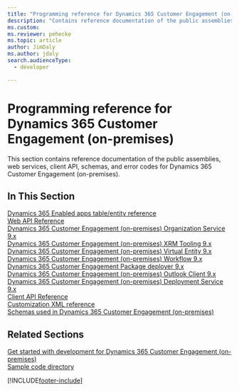 ```yaml
---
title: "Programming reference for Dynamics 365 Customer Engagement (on-premises) (Developer Guide for Dynamics 365 Customer Engagement (on-premises)) | MicrosoftDocs"
description: "Contains reference documentation of the public assemblies, web services, schemas, and error codes that constitute the Developer Guide (SDK) for Dynamics 365 Customer Engagement (on-premises). "
ms.custom: 
ms.reviewer: pehecke 
ms.topic: article
author: JimDaly
ms.author: jdaly
search.audienceType: 
  - developer

---
```

# Programming reference for Dynamics 365 Customer Engagement (on-premises)

This section contains reference documentation of the public assemblies, web services, client API, schemas, and error codes for Dynamics 365 Customer Engagement (on-premises).  
  
## In This Section  
 
 [Dynamics 365 Enabled apps table/entity reference](../../../developer/reference/about-entity-reference.md)<br />
 [Web API Reference](/power-apps/developer/data-platform/webapi/reference/about)<br />
 [Dynamics 365 Customer Engagement (on-premises) Organization Service 9.x](/dotnet/api/microsoft.crm.sdk?view=dataverse-sdk-latest&preserve-view=true)<br />
 [Dynamics 365 Customer Engagement (on-premises) XRM Tooling 9.x](/dotnet/api/microsoft.xrm.tooling.connector?view=dataverse-sdk-latest&preserve-view=true)<br />
 [Dynamics 365 Customer Engagement (on-premises) Virtual Entity 9.x](/dotnet/api/microsoft.xrm.sdk.data?view=dataverse-sdk-latest&preserve-view=true)<br />
 [Dynamics 365 Customer Engagement (on-premises) Workflow 9.x](/dotnet/api/microsoft.xrm.sdk.workflow?view=dataverse-sdk-latest&preserve-view=true)<br />
 [Dynamics 365 Customer Engagement Package deployer 9.x](/dotnet/api/microsoft.xrm.tooling.packagedeployment.crmpackageextentionbase?view=dataverse-sdk-latest&preserve-view=true)<br />
 [Dynamics 365 Customer Engagement (on-premises) Outlook Client 9.x](/dotnet/api/microsoft.crm.outlook.sdk?view=dataverse-sdk-latest&preserve-view=true)<br />
 [Dynamics 365 Customer Engagement (on-premises) Deployment Service 9.x](/dotnet/api/microsoft.xrm.sdk.deployment?view=dataverse-sdk-latest&preserve-view=true)<br />
 [Client API Reference](/powerapps/developer/model-driven-apps/clientapi/reference)<br />
 [Customization XML reference](customization-xml-reference.md)<br />
 [Schemas used in Dynamics 365 Customer Engagement (on-premises)](schemas-used-dynamics-365.md)<br />
  
## Related Sections  
 [Get started with development for Dynamics 365 Customer Engagement (on-premises)](get-started-sdk.md)<br />
 [Sample code directory](sample-code-directory.md)<br />


[!INCLUDE[footer-include](../../../includes/footer-banner.md)]

